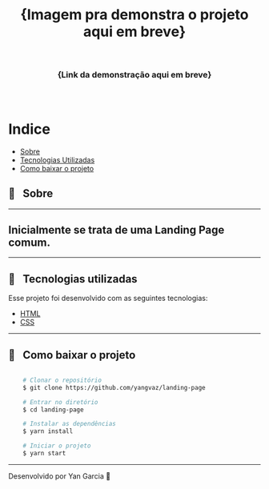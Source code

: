 <h1 align="center">
    <!-- <img src=""> --> {Imagem pra demonstra o projeto aqui em breve}
</h1>

<br />

<h3 align="center">
   {Link da demonstração aqui em breve}
<h3 >

<br />

# Indice

- [Sobre](#-sobre)
- [Tecnologias Utilizadas](#-tecnologias-utilizadas)
- [Como baixar o projeto](#-como-baixar-o-projeto)

## 🔖 &nbsp; Sobre
<hr />

Inicialmente se trata de uma Landing Page comum.
---
<hr/>

## 🚀 &nbsp; Tecnologias utilizadas

Esse projeto foi desenvolvido com as seguintes tecnologias:

- [HTML](https://developer.mozilla.org/pt-BR/docs/Web/HTML)
- [CSS](https://developer.mozilla.org/pt-BR/docs/Web/CSS)
<!-- - [React](https://reactjs.org) -->
<!-- - [TypeScript](https://www.typescriptlang.org/) -->

---

##  📁 &nbsp; Como baixar o projeto

```bash

    # Clonar o repositório
    $ git clone https://github.com/yangvaz/landing-page

    # Entrar no diretório
    $ cd landing-page

    # Instalar as dependências
    $ yarn install

    # Iniciar o projeto
    $ yarn start
```

---

Desenvolvido por Yan Garcia 🥑 